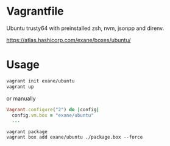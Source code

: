 # Vagrantfile
Ubuntu trusty64 with preinstalled zsh, nvm, jsonpp and direnv.

https://atlas.hashicorp.com/exane/boxes/ubuntu/

# Usage
```sh
vagrant init exane/ubuntu
vagrant up
```

or manually

```ruby
Vagrant.configure("2") do |config|
  config.vm.box = "exane/ubuntu"
  ...
```

```shell
vagrant package
vagrant box add exane/ubuntu ./package.box --force
```
